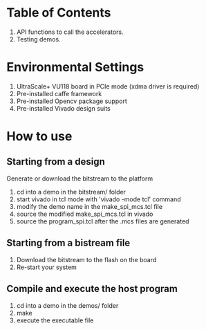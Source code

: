 <span style="display: inline-block">

# Table of Contents

1. API functions to call the accelerators.
2. Testing demos.

# Environmental Settings
1. UltraScale+ VU118 board in PCIe mode (xdma driver is required)
2. Pre-installed caffe framework
3. Pre-installed Opencv package support
4. Pre-installed Vivado design suits

# How to use

## Starting from a design
Generate or download the bitstream to the platform
1. cd into a demo in the bitstream/ folder
2. start vivado in tcl mode with 'vivado -mode tcl' command
3. modify the demo name in the make_spi_mcs.tcl file
4. source the modified make_spi_mcs.tcl in vivado
5. source the program_spi.tcl after the .mcs files are generated

## Starting from a bistream file
1. Download the bitstream to the flash on the board
2. Re-start your system

## Compile and execute the host program 
1. cd into a demo in the demos/ folder
2. make
3. execute the executable file
